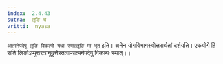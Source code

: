 ```yaml
---
index:  2.4.43
sutra:  लुङि च
vritti:  nyasa
---
```


`आत्मनेपदेषु लुङि विकल्पो यथा स्याल्लुङि मा भूत्` इति। अनेन योगविभागस्योत्तरार्थतां दर्शयति। एकयोगे हि सति लिङोऽप्युत्तरत्रानुवृत्तेस्तत्राप्यात्मनेपदेषु विकल्पः स्यात्।।

